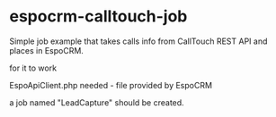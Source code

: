 # espocrm-calltouch-job
Simple job example that takes calls info from CallTouch REST API and places in EspoCRM.

for it to work 

EspoApiClient.php needed - file provided by EspoCRM

a job named "LeadCapture" should be created. 
